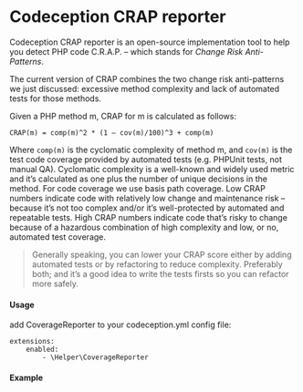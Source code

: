 # Codeception CRAP reporter

Codeception CRAP reporter is an open-source implementation tool to help you detect PHP code C.R.A.P. – which stands for *Change Risk Anti-Patterns*.

The current version of CRAP combines the two change risk anti-patterns we just discussed: excessive method complexity and lack of automated tests for those methods.

Given a PHP method m, CRAP for m is calculated as follows:

    CRAP(m) = comp(m)^2 * (1 – cov(m)/100)^3 + comp(m)

Where `comp(m)` is the cyclomatic complexity of method m, and `cov(m)` is the test code coverage provided by automated tests (e.g. PHPUnit tests, not manual QA). Cyclomatic complexity is a well-known and widely used metric and it’s calculated as one plus the number of unique decisions in the method. For code coverage we use basis path coverage. Low CRAP numbers indicate code with relatively low change and maintenance risk – because it’s not too complex and/or it’s well-protected by automated and repeatable tests. High CRAP numbers indicate code that’s risky to change because of a hazardous combination of high complexity and low, or no, automated test coverage.

> Generally speaking, you can lower your CRAP score either by adding automated tests or by refactoring to reduce complexity. Preferably both; and it’s a good idea to write the tests firsts so you can refactor more safely.

#### Usage

add CoverageReporter to your codeception.yml config file:
```
extensions:
    enabled:
        - \Helper\CoverageReporter
```

#### Example
